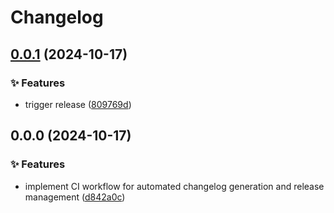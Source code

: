 # Changelog

## [0.0.1](https://github.com/liblaf/hello-release-please/compare/v0.0.0...v0.0.1) (2024-10-17)


### ✨ Features

* trigger release ([809769d](https://github.com/liblaf/hello-release-please/commit/809769d42539b0e192e5b520139cbcefc6d9b71d))

## 0.0.0 (2024-10-17)


### ✨ Features

* implement CI workflow for automated changelog generation and release management ([d842a0c](https://github.com/liblaf/hello-release-please/commit/d842a0c03d773839b06d668c2df2997b4dfe5244))
